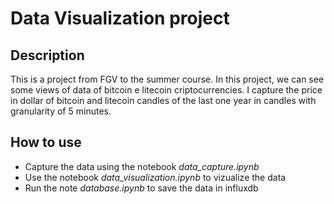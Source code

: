 # Data Visualization project
## Description
This is a project from FGV to the summer course. In this project, we can see some views of data of bitcoin e litecoin criptocurrencies. I capture the price in dollar of bitcoin and litecoin candles of the last one year in candles with granularity of 5 minutes.
## How to use
- Capture the data using the notebook *data_capture.ipynb*
- Use the notebook *data_visualization.ipynb* to vizualize the data
- Run the note *database.ipynb* to save the data in influxdb
